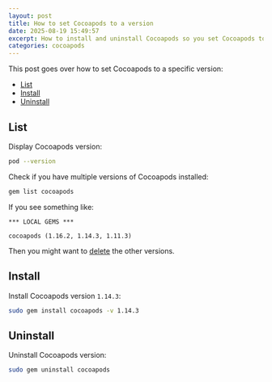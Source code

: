 ```yaml
---
layout: post
title: How to set Cocoapods to a version
date: 2025-08-19 15:49:57
excerpt: How to install and uninstall Cocoapods so you set Cocoapods to a specific version on Mac.
categories: cocoapods
---
```


This post goes over how to set Cocoapods to a specific version:

- [List](#list)
- [Install](#install)
- [Uninstall](#uninstall)

## List

Display Cocoapods version:

```sh
pod --version
```

Check if you have multiple versions of Cocoapods installed:

```sh
gem list cocoapods
```

If you see something like:

```
*** LOCAL GEMS ***

cocoapods (1.16.2, 1.14.3, 1.11.3)
```

Then you might want to [delete](#uninstall) the other versions.

## Install

Install Cocoapods version `1.14.3`:

```sh
sudo gem install cocoapods -v 1.14.3
```

## Uninstall

Uninstall Cocoapods version:

```sh
sudo gem uninstall cocoapods
```
